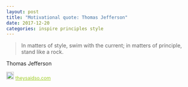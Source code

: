 ```yaml
---
layout: post
title: "Motivational quote: Thomas Jefferson"
date: 2017-12-20
categories: inspire principles style
---
```

> In matters of style, swim with the current; in matters of principle, stand like a rock.

Thomas Jefferson

<span style="z-index:50;font-size:0.9em;"><img src="https://theysaidso.com/branding/theysaidso.png" height="20" width="20" alt="theysaidso.com"/><a href="https://theysaidso.com" title="Powered by quotes from theysaidso.com" style="color: #9fcc25; margin-left: 4px; vertical-align: middle;">theysaidso.com</a></span>
